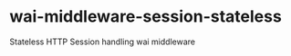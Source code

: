 wai-middleware-session-stateless
================================

Stateless HTTP Session handling wai middleware
